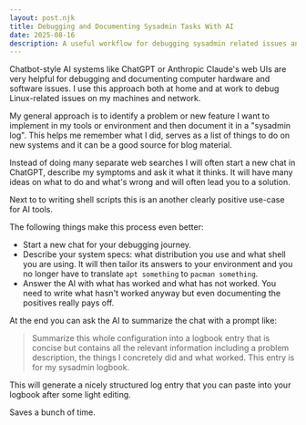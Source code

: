 ```yaml
---
layout: post.njk
title: Debugging and Documenting Sysadmin Tasks With AI
date: 2025-08-16
description: A useful workflow for debugging sysadmin related issues and then documenting them using AI.
---
```


Chatbot-style AI systems like ChatGPT or Anthropic Claude's web UIs are very helpful for debugging and documenting computer hardware and software issues. I use this approach both at home and at work to debug Linux-related issues on my machines and network.

My general approach is to identify a problem or new feature I want to implement in my tools or environment and then document it in a "sysadmin log". This helps me remember what I did, serves as a list of things to do on new systems and it can be a good source for blog material.

Instead of doing many separate web searches I will often start a new chat in ChatGPT, describe my symptoms and ask it what it thinks. It will have many ideas on what to do and what's wrong and will often lead you to a solution.

Next to to writing shell scripts this is an another clearly positive use-case for AI tools.

The following things make this process even better:

- Start a new chat for your debugging journey.
- Describe your system specs: what distribution you use and what shell you are using. It will then tailor its answers to your environment and you no longer have to translate `apt something` to `pacman something`.
- Answer the AI with what has worked and what has not worked. You need to write what hasn't worked anyway but even documenting the positives really pays off.

At the end you can ask the AI to summarize the chat with a prompt like:

> Summarize this whole configuration into a logbook entry that is concise but contains all the relevant information including a problem description, the things I concretely did and what worked. This entry is for my sysadmin logbook.

This will generate a nicely structured log entry that you can paste into your logbook after some light editing.

Saves a bunch of time.
